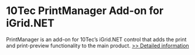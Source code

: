 # 10Tec PrintManager Add-on for iGrid.NET
PrintManager is an add-on for 10Tec’s iGrid.NET control that adds the print and print-preview functionality to the main product.
[>> Detailed information](https://secure.shareit.com/shareit/product.html?productid=300627447&affiliateid=200057808)
